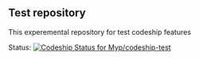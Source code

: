 ## Test repository

This experemental repository for test codeship features

Status: [ ![Codeship Status for Myp/codeship-test](https://app.codeship.com/projects/29354c90-881a-0136-66d3-6ea96e2c23cf/status?branch=master)](https://app.codeship.com/projects/302801)
